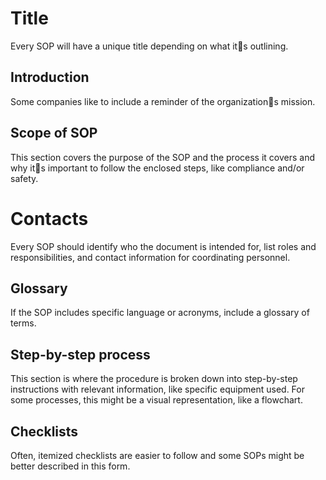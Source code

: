 # Title

Every SOP will have a unique title depending on what its outlining.

## Introduction
Some companies like to include a reminder of the organizations mission.

## Scope of SOP
This section covers the purpose of the SOP and the process it covers and why its important to follow the enclosed steps, like compliance and/or safety.
# Contacts
Every SOP should identify who the document is intended for, list roles and responsibilities, and contact information for coordinating personnel.

## Glossary

If the SOP includes specific language or acronyms, include a glossary of terms.

## Step-by-step process
This section is where the procedure is broken down into step-by-step instructions with relevant information, like specific equipment used. For some processes, this might be a visual representation, like a flowchart.

## Checklists
Often, itemized checklists are easier to follow and some SOPs might be better described in this form.